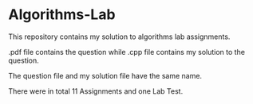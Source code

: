 # Algorithms-Lab
This repository contains my solution to algorithms lab assignments.

.pdf file contains the question while .cpp file contains my solution to the question.

The question file and my solution file have the same name.

There were in total 11 Assignments and one Lab Test.
